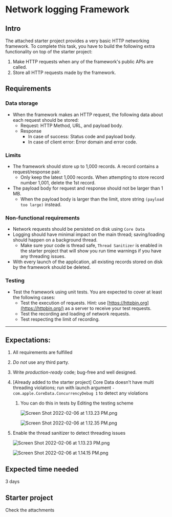 # Network logging Framework

## Intro

The attached starter project provides a very basic HTTP networking framework. To complete this task, you have to build the following extra functionality on top of the starter project:

1. Make HTTP requests when any of the framework's public APIs are called.
2. Store all HTTP requests made by the framework.

## Requirements

### Data storage

- When the framework makes an HTTP request, the following data about each request should be stored:
    - Request: HTTP Method, URL, and payload body.
    - Response
      - In case of success: Status code and payload body.
      - In case of client error: Error domain and error code.

### Limits

- The framework should store up to 1,000 records. A record contains a request/response pair.
  - Only keep the latest 1,000 records. When attempting to store record number 1,001, delete the 1st record.
- The payload body for request and response should not be larger than 1 MB.
    - When the payload body is larger than the limit, store string `(payload too large)` instead.

### Non-functional requirements

- Network requests should be persisted on disk using `Core Data`
- Logging should have minimal impact on the main thread; saving/loading should happen on a background thread.
    - Make sure your code is thread safe, `Thread Sanitizer` is enabled in the starter project that will show you run time warnings if you have any threading issues.
- With every launch of the application, all existing records stored on disk by the framework should be deleted.

### Testing

- Test the framework using unit tests. You are expected to cover at least the following cases:
    - Test the execution of requests. Hint: use [https://httpbin.org](https://httpbin.org/) as a server to receive your test requests.
    - Test the recording and loading of network requests.
    - Test respecting the limit of recording.

---

## Expectations:

1. All requirements are fulfilled
2. *Do not* use any third party.
3. Write *production-ready* code; bug-free and well designed.
4. [Already added to the starter project] Core Data doesn’t have multi threading violations; run with launch argument `-com.apple.CoreData.ConcurrencyDebug 1` to detect any violations
    1. You can do this in tests by Editing the testing scheme
        
        ![Screen Shot 2022-02-06 at 1.13.23 PM.png](https://s3-us-west-2.amazonaws.com/secure.notion-static.com/fbb181b7-2db2-4dbe-ad6d-8c4cd1bd3999/Screen_Shot_2022-02-06_at_1.13.23_PM.png)
        
        ![Screen Shot 2022-02-06 at 1.12.35 PM.png](https://s3-us-west-2.amazonaws.com/secure.notion-static.com/40878662-fb04-43cd-bb48-10c77cce4874/Screen_Shot_2022-02-06_at_1.12.35_PM.png)
        
5. Enable the thread sanitizer to detect threading issues
    
    ![Screen Shot 2022-02-06 at 1.13.23 PM.png](https://s3-us-west-2.amazonaws.com/secure.notion-static.com/fbb181b7-2db2-4dbe-ad6d-8c4cd1bd3999/Screen_Shot_2022-02-06_at_1.13.23_PM.png)
    
    ![Screen Shot 2022-02-06 at 1.14.15 PM.png](https://s3-us-west-2.amazonaws.com/secure.notion-static.com/47ae3d84-2288-414a-affc-52dfdee6a0ba/Screen_Shot_2022-02-06_at_1.14.15_PM.png)
    

## Expected time needed

3 days

## Starter project

Check the attachments
